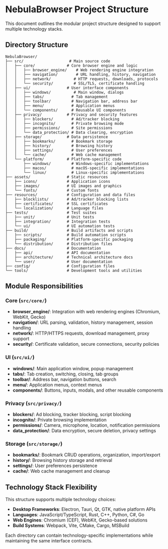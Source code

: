 # NebulaBrowser Project Structure

This document outlines the modular project structure designed to support multiple technology stacks.

## Directory Structure

```
NebulaBrowser/
├── src/                    # Main source code
│   ├── core/              # Core browser engine and logic
│   │   ├── browser_engine/    # Web rendering engine integration
│   │   ├── navigation/        # URL handling, history, navigation
│   │   ├── network/          # HTTP requests, downloads, protocols
│   │   └── security/         # SSL/TLS, certificate handling
│   ├── ui/                # User interface components
│   │   ├── windows/          # Main window, dialogs
│   │   ├── tabs/            # Tab management
│   │   ├── toolbar/         # Navigation bar, address bar
│   │   ├── menu/            # Application menus
│   │   └── components/      # Reusable UI components
│   ├── privacy/           # Privacy and security features
│   │   ├── blockers/        # Ad/tracker blocking
│   │   ├── incognito/       # Private browsing mode
│   │   ├── permissions/     # Site permissions
│   │   └── data_protection/ # Data clearing, encryption
│   ├── storage/           # Data persistence
│   │   ├── bookmarks/       # Bookmark storage
│   │   ├── history/         # Browsing history
│   │   ├── settings/        # User preferences
│   │   └── cache/           # Web cache management
│   └── platform/          # Platform-specific code
│       ├── windows/         # Windows-specific implementations
│       ├── macos/           # macOS-specific implementations
│       └── linux/           # Linux-specific implementations
├── assets/                # Static resources
│   ├── icons/             # Application icons
│   ├── images/            # UI images and graphics
│   └── fonts/             # Custom fonts
├── resources/             # Configuration and data files
│   ├── blocklists/        # Ad/tracker blocking lists
│   ├── certificates/      # SSL certificates
│   └── localization/      # Language files
├── tests/                 # Test suites
│   ├── unit/              # Unit tests
│   ├── integration/       # Integration tests
│   └── ui/                # UI automation tests
├── build/                 # Build artifacts and scripts
│   ├── scripts/           # Build automation scripts
│   ├── packaging/         # Platform-specific packaging
│   └── distribution/      # Distribution files
├── docs/                  # Documentation
│   ├── api/               # API documentation
│   ├── architecture/      # Technical architecture docs
│   └── user/              # User documentation
├── config/                # Configuration files
└── tools/                 # Development tools and utilities
```

## Module Responsibilities

### Core (`src/core/`)
- **browser_engine/**: Integration with web rendering engines (Chromium, WebKit, Gecko)
- **navigation/**: URL parsing, validation, history management, session handling
- **network/**: HTTP/HTTPS requests, download management, proxy support
- **security/**: Certificate validation, secure connections, security policies

### UI (`src/ui/`)
- **windows/**: Main application window, popup management
- **tabs/**: Tab creation, switching, closing, tab groups
- **toolbar/**: Address bar, navigation buttons, search
- **menu/**: Application menus, context menus
- **components/**: Buttons, inputs, modals, and other reusable components

### Privacy (`src/privacy/`)
- **blockers/**: Ad blocking, tracker blocking, script blocking
- **incognito/**: Private browsing implementation
- **permissions/**: Camera, microphone, location, notification permissions
- **data_protection/**: Data encryption, secure deletion, privacy settings

### Storage (`src/storage/`)
- **bookmarks/**: Bookmark CRUD operations, organization, import/export
- **history/**: Browsing history storage and retrieval
- **settings/**: User preferences persistence
- **cache/**: Web cache management and cleanup

## Technology Stack Flexibility

This structure supports multiple technology choices:

- **Desktop Frameworks**: Electron, Tauri, Qt, GTK, native platform APIs
- **Languages**: JavaScript/TypeScript, Rust, C++, Python, C#, Go
- **Web Engines**: Chromium (CEF), WebKit, Gecko-based solutions
- **Build Systems**: Webpack, Vite, CMake, Cargo, MSBuild

Each directory can contain technology-specific implementations while maintaining the same interface contracts.
